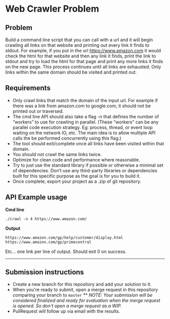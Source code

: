 # Web Crawler Problem
## Problem
Build a command line script that you can call with a url and it will begin crawling all links on that website and printing out every link it finds to stdout. For example, if you put in the url https://www.amazon.com it would check the html for that website and then any link it finds, print the link to stdout and try to load the html for that page and print any more links it finds on the new page. This process continues until all links are exhausted. Only links within the same domain should be visited and printed out.

## Requirements
* Only crawl links that match the domain of the input url. For example if there was a link from amazon.com to google.com, it should not be printed out or traversed.
* The cmd line API should also take a flag -n that defines the number of “workers” to use for crawling in parallel. (These “workers” can be any parallel code execution strategy. Eg: process, thread, or event loop waiting on the network IO, etc. The main idea is to allow multiple API calls the be performed concurrently using this flag.)
* The tool should exit/complete once all links have been visited within that domain.
* You should not crawl the same links twice.
* Optimize for clean code and performance where reasonable.
* Try to just use the standard library if possible or otherwise a minimal set of dependencies. Don’t use any third-party libraries or dependencies built for this specific purpose as the goal is for you to build it.
* Once complete, export your project as a .zip of git repository.

## API Example usage

**Cmd line**
```
./crawl -n 4 https://www.amazon.com/
```

**Output**
```
https://www.amazon.com/gp/help/customer/display.html
https://www.amazon.com/gp/primecentral
```
Etc… one link per line of output. Should exit 0 on success.

-------------
## Submission instructions
* Create a new branch for this repository and add your solution to it.
* When you're ready to submit, open a merge request in this repository comparing your branch to `master`
** _NOTE: Your submission will be considered finalized and ready for evaluation when the merge request is opened. So don't open a merge request as a WIP._
* PullRequest will follow up via email with the results.